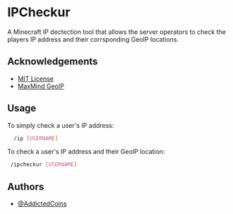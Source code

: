 
# IPCheckur

A Minecraft IP dectection tool that allows the server operators to check the players IP address and their corrsponding GeoIP locations.


## Acknowledgements

 - [MIT License](https://github.com/AddictedCoins/IPCheckur/blob/main/LICENSE)
 - [MaxMind GeoIP](https://www.maxmind.com/en/geoip2-services-and-databases)


## Usage

To simply check a user's IP address:

```bash
  /ip [USERNAME]
```

To check a user's IP address and their GeoIP location:

```bash
 /ipcheckur [USERNAME]
```


## Authors

- [@AddictedCoins](https://github.com/AddictedCoins)
